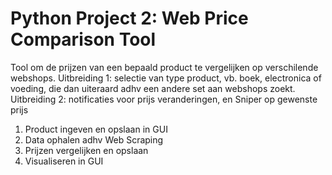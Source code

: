 # Python Project 2: Web Price Comparison Tool

Tool om de prijzen van een bepaald product te vergelijken op verschilende webshops.
Uitbreiding 1: selectie van type product, vb. boek, electronica of voeding, die dan uiteraard adhv een andere set aan webshops zoekt.
Uitbreiding 2: notificaties voor prijs veranderingen, en Sniper op gewenste prijs

1. Product ingeven en opslaan in GUI
2. Data ophalen adhv Web Scraping
3. Prijzen vergelijken en opslaan
4. Visualiseren in GUI
